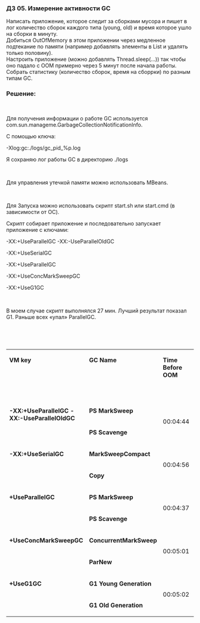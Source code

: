 ### ДЗ 05. Измерение активности GC
Написать приложение, которое следит за сборками мусора и пишет в лог количество сборок каждого типа (young, old) и время которое ушло на сборки в минуту.<br />Добиться OutOfMemory в этом приложении через медленное подтекание по памяти (например добавлять элементы в List и удалять только половину).<br />Настроить приложение (можно добавлять Thread.sleep(...)) так чтобы оно падало с OOM примерно через 5 минут после начала работы.<br />Собрать статистику (количество сборок, время на сборрки) по разным типам GC.

### Решение:
<p class="p3"><br></p>
<p class="p2">Для получения информации о работе GC используется com.sun.manageme.GarbageCollectionNotificationInfo.</p>
<p class="p2">С помощью ключа:</p>
<p class="p2">-Xlog:gc:./logs/gc_pid_%p.log</p>
<p class="p2">Я сохраняю лог работы GC в директорию ./logs</p>
<p class="p3"><br></p>
<p class="p2">Для управления утечкой памяти можно использовать MBeans.</p>
<p class="p3"><br></p>
<p class="p2">Для Запуска можно использовать скрипт start.sh или start.cmd (в зависимости от ОС).</p>
<p class="p2">Скрипт собирает приложение и последовательно запускает приложение с ключами:</p>
<p class="p2">-XX:+UseParallelGC -XX:-UseParallelOldGC</p>
<p class="p2">-XX:+UseSerialGC</p>
<p class="p2">-XX:+UseParallelGC</p>
<p class="p2">-XX:+UseConcMarkSweepGC</p>
<p class="p2">-XX:+UseG1GC</p>
<p class="p3"><br></p>
<p class="p2">В моем случае скрипт выполнялся 27 мин. Лучший результат показал G1. Раньше всех «упал» ParallelGC.</p>
<p class="p1"><br></p>
<p class="p1"><br></p>
<table cellspacing="0" cellpadding="0" class="t1">
  <tbody>
    <tr>
      <td rowspan="2" valign="top" class="td1">
        <p class="p2"><span class="s1"><b>VM key</b></span></p>
      </td>
      <td rowspan="2" valign="top" class="td2">
        <p class="p2"><span class="s1"><b>GC Name</b></span></p>
      </td>
      <td rowspan="2" valign="top" class="td3">
        <p class="p2"><span class="s1"><b>Time Before OOM</b></span></p>
      </td>
      <td rowspan="2" valign="top" class="td4">
        <p class="p2"><span class="s1"><b>Count</b></span></p>
      </td>
      <td colspan="2" valign="top" class="td5">
        <p class="p2"><span class="s1"><b>Time</b></span></p>
      </td>
      <td colspan="2" valign="top" class="td6">
        <p class="p2"><span class="s1"><b>Memory</b></span></p>
      </td>
      <td colspan="2" valign="top" class="td7">
        <p class="p2"><span class="s1"><b>Operations</b></span></p>
      </td>
    </tr>
    <tr>
      <td valign="top" class="td8">
        <p class="p2"><span class="s1"><b><span class="Apple-converted-space"> </span>Total (ms)</b></span></p>
      </td>
      <td valign="top" class="td9">
        <p class="p2"><span class="s1"><b>AVG (ms)</b></span></p>
      </td>
      <td valign="top" class="td10">
        <p class="p2"><span class="s1"><b>Total (Mb)</b></span></p>
      </td>
      <td valign="top" class="td11">
        <p class="p2"><span class="s1"><b>AVG (Mb)</b></span></p>
      </td>
      <td valign="top" class="td11">
        <p class="p2"><span class="s1"><b>Added</b></span></p>
      </td>
      <td valign="top" class="td12">
        <p class="p2"><span class="s1"><b>Deleted</b></span></p>
      </td>
    </tr>
    <tr>
      <td rowspan="2" valign="top" class="td13">
        <p class="p3"><span class="s1"><b>-XX:+UseParallelGC -XX:-UseParallelOldGC</b></span></p>
        <p class="p1"><br></p>
      </td>
      <td valign="top" class="td14">
        <p class="p3"><span class="s1"><b>PS MarkSweep</b></span></p>
      </td>
      <td rowspan="2" valign="middle" class="td15">
        <p class="p4"><span class="s1">00:04:44</span></p>
      </td>
      <td valign="middle" class="td16">
        <p class="p2"><span class="s1">32</span></p>
      </td>
      <td valign="middle" class="td17">
        <p class="p2"><span class="s1">5384</span></p>
      </td>
      <td valign="middle" class="td18">
        <p class="p2"><span class="s1">168</span></p>
      </td>
      <td valign="middle" class="td19">
        <p class="p2"><span class="s1">368</span></p>
      </td>
      <td valign="middle" class="td20">
        <p class="p2"><span class="s1">12</span></p>
      </td>
      <td rowspan="2" valign="middle" class="td21">
        <p class="p4"><span class="s1">22321</span></p>
      </td>
      <td rowspan="2" valign="middle" class="td22">
        <p class="p4"><span class="s1">11187</span></p>
      </td>
    </tr>
    <tr>
      <td valign="top" class="td23">
        <p class="p3"><span class="s1"><b>PS Scavenge</b></span></p>
      </td>
      <td valign="middle" class="td24">
        <p class="p2"><span class="s1">4</span></p>
      </td>
      <td valign="middle" class="td25">
        <p class="p2"><span class="s1">159</span></p>
      </td>
      <td valign="middle" class="td26">
        <p class="p2"><span class="s1">40</span></p>
      </td>
      <td valign="middle" class="td27">
        <p class="p2"><span class="s1">99</span></p>
      </td>
      <td valign="middle" class="td28">
        <p class="p2"><span class="s1">25</span></p>
      </td>
    </tr>
    <tr>
      <td rowspan="2" valign="top" class="td29">
        <p class="p3"><span class="s1"><b>-XX:+UseSerialGC</b></span></p>
        <p class="p1"><br></p>
      </td>
      <td valign="top" class="td30">
        <p class="p3"><span class="s1"><b>MarkSweepCompact</b></span></p>
      </td>
      <td rowspan="2" valign="middle" class="td31">
        <p class="p4"><span class="s1">00:04:56</span></p>
      </td>
      <td valign="middle" class="td32">
        <p class="p2"><span class="s1">25</span></p>
      </td>
      <td valign="middle" class="td33">
        <p class="p2"><span class="s1">4610</span></p>
      </td>
      <td valign="middle" class="td34">
        <p class="p2"><span class="s1">184</span></p>
      </td>
      <td valign="middle" class="td35">
        <p class="p2"><span class="s1">372</span></p>
      </td>
      <td valign="middle" class="td36">
        <p class="p2"><span class="s1">15</span></p>
      </td>
      <td rowspan="2" valign="middle" class="td37">
        <p class="p4"><span class="s1">23591</span></p>
      </td>
      <td rowspan="2" valign="middle" class="td38">
        <p class="p4"><span class="s1">11799</span></p>
      </td>
    </tr>
    <tr>
      <td valign="top" class="td39">
        <p class="p5"><span class="s1"><b>Copy</b></span></p>
      </td>
      <td valign="middle" class="td40">
        <p class="p2"><span class="s1">5</span></p>
      </td>
      <td valign="middle" class="td41">
        <p class="p2"><span class="s1">254</span></p>
      </td>
      <td valign="middle" class="td42">
        <p class="p2"><span class="s1">51</span></p>
      </td>
      <td valign="middle" class="td43">
        <p class="p2"><span class="s1">118</span></p>
      </td>
      <td valign="middle" class="td44">
        <p class="p2"><span class="s1">23</span></p>
      </td>
    </tr>
    <tr>
      <td rowspan="2" valign="top" class="td45">
        <p class="p3"><span class="s1"><b>+UseParallelGC</b></span></p>
      </td>
      <td valign="top" class="td30">
        <p class="p3"><span class="s1"><b>PS MarkSweep</b></span></p>
      </td>
      <td rowspan="2" valign="middle" class="td46">
        <p class="p4"><span class="s1">00:04:37</span></p>
      </td>
      <td valign="middle" class="td32">
        <p class="p2"><span class="s1">16</span></p>
      </td>
      <td valign="middle" class="td33">
        <p class="p2"><span class="s1">2336</span></p>
      </td>
      <td valign="middle" class="td34">
        <p class="p2"><span class="s1">146</span></p>
      </td>
      <td valign="middle" class="td35">
        <p class="p2"><span class="s1">368</span></p>
      </td>
      <td valign="middle" class="td36">
        <p class="p2"><span class="s1">23</span></p>
      </td>
      <td rowspan="2" valign="middle" class="td47">
        <p class="p4"><span class="s1">22321</span></p>
      </td>
      <td rowspan="2" valign="middle" class="td48">
        <p class="p4"><span class="s1">11183</span></p>
      </td>
    </tr>
    <tr>
      <td valign="top" class="td49">
        <p class="p3"><span class="s1"><b>PS Scavenge<span class="Apple-converted-space"> </span></b></span></p>
      </td>
      <td valign="middle" class="td50">
        <p class="p2"><span class="s1">4</span></p>
      </td>
      <td valign="middle" class="td51">
        <p class="p2"><span class="s1">170</span></p>
      </td>
      <td valign="middle" class="td52">
        <p class="p2"><span class="s1">42</span></p>
      </td>
      <td valign="middle" class="td53">
        <p class="p2"><span class="s1">99</span></p>
      </td>
      <td valign="middle" class="td54">
        <p class="p2"><span class="s1">25</span></p>
      </td>
    </tr>
    <tr>
      <td rowspan="2" valign="top" class="td55">
        <p class="p3"><span class="s1"><b>+UseConcMarkSweepGC</b></span></p>
      </td>
      <td valign="top" class="td30">
        <p class="p3"><span class="s1"><b>ConcurrentMarkSweep</b></span></p>
      </td>
      <td rowspan="2" valign="middle" class="td56">
        <p class="p4"><span class="s1">00:05:01</span></p>
      </td>
      <td valign="middle" class="td32">
        <p class="p2"><span class="s1">77</span></p>
      </td>
      <td valign="middle" class="td33">
        <p class="p2"><span class="s1">64707</span></p>
      </td>
      <td valign="middle" class="td34">
        <p class="p2"><span class="s1">840</span></p>
      </td>
      <td valign="middle" class="td35">
        <p class="p2"><span class="s1">146</span></p>
      </td>
      <td valign="middle" class="td36">
        <p class="p2"><span class="s1">2</span></p>
      </td>
      <td rowspan="2" valign="middle" class="td57">
        <p class="p4"><span class="s1">23592</span></p>
      </td>
      <td rowspan="2" valign="middle" class="td58">
        <p class="p4"><span class="s1">11805</span></p>
      </td>
    </tr>
    <tr>
      <td valign="top" class="td30">
        <p class="p3"><span class="s1"><b>ParNew</b></span></p>
      </td>
      <td valign="middle" class="td32">
        <p class="p2"><span class="s1">13</span></p>
      </td>
      <td valign="middle" class="td33">
        <p class="p2"><span class="s1">159</span></p>
      </td>
      <td valign="middle" class="td34">
        <p class="p2"><span class="s1">12</span></p>
      </td>
      <td valign="middle" class="td35">
        <p class="p2"><span class="s1">138</span></p>
      </td>
      <td valign="middle" class="td36">
        <p class="p2"><span class="s1">10</span></p>
      </td>
    </tr>
    <tr>
      <td rowspan="2" valign="top" class="td45">
        <p class="p3"><span class="s1"><b>+UseG1GC</b></span></p>
      </td>
      <td valign="top" class="td49">
        <p class="p3"><span class="s1"><b>G1 Young Generation</b></span></p>
      </td>
      <td rowspan="2" valign="middle" class="td46">
        <p class="p4"><span class="s1">00:05:02</span></p>
      </td>
      <td valign="middle" class="td50">
        <p class="p2"><span class="s1">34</span></p>
      </td>
      <td valign="middle" class="td51">
        <p class="p2"><span class="s1">378</span></p>
      </td>
      <td valign="middle" class="td52">
        <p class="p2"><span class="s1">11</span></p>
      </td>
      <td valign="middle" class="td53">
        <p class="p2"><span class="s1">97</span></p>
      </td>
      <td valign="middle" class="td54">
        <p class="p2"><span class="s1">3</span></p>
      </td>
      <td rowspan="2" valign="middle" class="td47">
        <p class="p4"><span class="s1">23805</span></p>
      </td>
      <td rowspan="2" valign="middle" class="td48">
        <p class="p4"><span class="s1">11904</span></p>
      </td>
    </tr>
    <tr>
      <td valign="top" class="td30">
        <p class="p3"><span class="s1"><b>G1 Old Generation</b></span></p>
      </td>
      <td valign="middle" class="td32">
        <p class="p2"><span class="s1">9</span></p>
      </td>
      <td valign="middle" class="td33">
        <p class="p2"><span class="s1">1316</span></p>
      </td>
      <td valign="middle" class="td34">
        <p class="p2"><span class="s1">146</span></p>
      </td>
      <td valign="middle" class="td35">
        <p class="p2"><span class="s1">100</span></p>
      </td>
      <td valign="middle" class="td36">
        <p class="p2"><span class="s1">11</span></p>
      </td>
    </tr>
  </tbody>
</table>
<p class="p9"><br></p>
